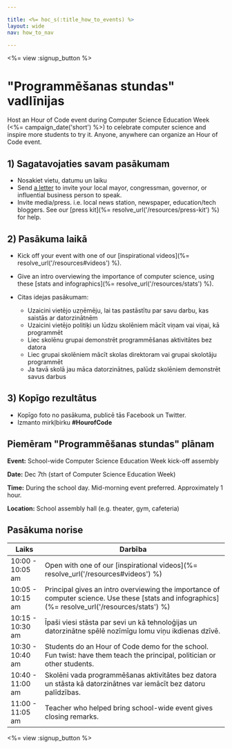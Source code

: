 ```yaml
---

title: <%= hoc_s(:title_how_to_events) %>
layout: wide
nav: how_to_nav

---
```


<%= view :signup_button %>

# "Programmēšanas stundas" vadlīnijas

Host an Hour of Code event during Computer Science Education Week (<%= campaign_date('short') %>) to celebrate computer science and inspire more students to try it. Anyone, anywhere can organize an Hour of Code event.

## 1) Sagatavojaties savam pasākumam

  * Nosakiet vietu, datumu un laiku
  * Send [a letter](https://docs.google.com/a/code.org/document/d/1eP41sKW7y0qq_JvkRIgZK8dWYICaGRZ4CCDETXa78wY/edit) to invite your local mayor, congressman, governor, or influential business person to speak.
  * Invite media/press. i.e. local news station, newspaper, education/tech bloggers. See our [press kit](%= resolve_url('/resources/press-kit') %) for help.

## 2) Pasākuma laikā

  * Kick off your event with one of our [inspirational videos](%= resolve_url('/resources#videos') %).
  * Give an intro overviewing the importance of computer science, using these [stats and infographics](%= resolve_url('/resources/stats') %).   
      
    
  * Citas idejas pasākumam: 
      * Uzaicini vietējo uzņēmēju, lai tas pastāstītu par savu darbu, kas saistās ar datorzinātnēm
      * Uzaicini vietējo politiķi un lūdzu skolēniem mācīt viņam vai viņai, kā programmēt
      * Liec skolēnu grupai demonstrēt programmēšanas aktivitātes bez datora
      * Liec grupai skolēniem mācīt skolas direktoram vai grupai skolotāju programmēt
      * Ja tavā skolā jau māca datorzinātnes, palūdz skolēniem demonstrēt savus darbus

## 3) Kopīgo rezultātus

  * Kopīgo foto no pasākuma, publicē tās Facebook un Twitter. 
  * Izmanto mirkļbirku **#HourofCode**

## Piemēram "Programmēšanas stundas" plānam

**Event:** School-wide Computer Science Education Week kick-off assembly

**Date:** Dec 7th (start of Computer Science Education Week)

**Time:** During the school day. Mid-morning event preferred. Approximately 1 hour.

**Location:** School assembly hall (e.g. theater, gym, cafeteria)   
  


## Pasākuma norise

| Laiks            | Darbība                                                                                                                                           |
| ---------------- | ------------------------------------------------------------------------------------------------------------------------------------------------- |
| 10:00 - 10:05 am | Open with one of our [inspirational videos](%= resolve_url('/resources#videos') %)                                                                |
| 10:05 - 10:15 am | Principal gives an intro overviewing the importance of computer science. Use these [stats and infographics](%= resolve_url('/resources/stats') %) |
| 10:15 - 10:30 am | Īpaši viesi stāsta par sevi un kā tehnoloģijas un datorzinātne spēlē nozīmīgu lomu viņu ikdienas dzīvē.                                           |
| 10:30 - 10:40 am | Students do an Hour of Code demo for the school. Fun twist: have them teach the principal, politician or other students.                          |
| 10:40 - 11:00 am | Skolēni vada programmēšanas aktivitātes bez datora un stāsta kā datorzinātnes var iemācīt bez datoru palīdzības.                                  |
| 11:00 - 11:05 am | Teacher who helped bring school-wide event gives closing remarks.                                                                                 |

<%= view :signup_button %>